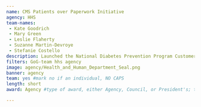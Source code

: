 ```yaml
---
name: CMS Patients over Paperwork Initiative
agency: HHS
team-names:
 - Kate Goodrich
 - Mary Green
 - Leslie Flaherty
 - Suzanne Martin-Devroye
 - Stefanie Costello
description: Launched the National Diabetes Prevention Program Customer Service Center, which provides a repository of articles, recorded webinars, and answers to frequently asked questions. As a result of their efforts, the site has provided enhanced customer experience and reduced the need for individualized program support.
filters: GoG-team hhs agency
image: agency/Health_and_Human_Department_Seal.png
banner: agency
team: yes #mark no if an individual, NO CAPS
length: short
award: Agency #type of award, either Agency, Council, or President's; this is case sensitive so make sure to match the options listed exactly. This section generates the format of the card

---
```

